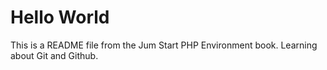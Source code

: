 #	Hello World
This is a README file from the Jum Start PHP Environment book. Learning about Git and Github.